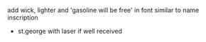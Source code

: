 add wick, lighter and 'gasoline will be free' in font similar to name inscription  
+ st.george with laser if well received  
